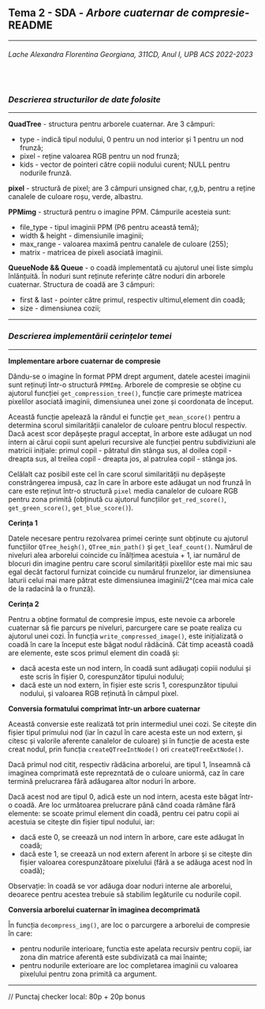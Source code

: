 ## **Tema 2 - SDA - _Arbore cuaternar de compresie_- README**
---
###### _Lache Alexandra Florentina Georgiana, 311CD, Anul I, UPB ACS 2022-2023_

<br />

### **_Descrierea structurilor de date folosite_**
---

**QuadTree** - structura pentru arborele cuaternar. Are 3 câmpuri:
* type - indică tipul nodului, 0 pentru un nod interior și 1 pentru un nod frunză;
* pixel - reține valoarea RGB pentru un nod frunză;
* kids - vector de pointeri către copiii nodului curent; NULL pentru nodurile frunză.

**pixel** - structură de pixel; are 3 câmpuri unsigned char, r,g,b, pentru a reține canalele de culoare roșu, verde, albastru.

**PPMimg** - structură pentru o imagine PPM. Câmpurile acesteia sunt:
* file_type - tipul imaginii PPM (P6 pentru această temă);
* width & height - dimensiunile imaginii;
* max_range - valoarea maximă pentru canalele de culoare (255);
* matrix - matricea de pixeli asociată imaginii.

**QueueNode && Queue** - o coadă implementată cu ajutorul unei liste simplu înlănțuită. În noduri sunt reținute referințe către noduri din arborele cuaternar. Structura de coadă are 3 câmpuri:
* first & last - pointer către primul, respectiv ultimul,element din coadă;
* size - dimensiunea cozii;

---

### **_Descrierea implementării cerințelor temei_**

---

**Implementare arbore cuaternar de compresie** 

Dându-se o imagine în format PPM drept argument, datele acestei imaginii sunt reținuți într-o structură `PPMImg`. Arborele de compresie se obține cu ajutorul funcției `get_compression_tree()`, funcție care primește matricea pixelilor asociată imaginii, dimensiunea unei zone și coordonata de început.

Această funcție apelează la rândul ei funcție `get_mean_score()` pentru a determina scorul similarității canalelor de culoare pentru blocul respectiv. Dacă acest scor depășește pragul acceptat, în arbore este adăugat un nod intern ai cărui copii sunt apeluri recursive ale funcției pentru subdiviziuni ale matricii inițiale: primul copil - pătratul din stânga sus, al doilea copil - dreapta sus, al treilea copil - dreapta jos, al patrulea copil - stânga jos.

Celălalt caz posibil este cel în care scorul similarității nu depășește constrângerea impusă, caz în care în arbore este adăugat un nod frunză în care este reținut într-o structură `pixel` media canalelor de culoare RGB pentru zona primită (obținută cu ajutorul funcțiilor `get_red_score()`, `get_green_score()`, `get_blue_score()`).

**Cerința 1** 

Datele necesare pentru rezolvarea primei cerințe sunt obținute cu ajutorul funcțiilor `QTree_heigh()`, `QTree_min_path()` și `get_leaf_count()`. Numărul de niveluri alea arborelui coincide cu înălțimea acestuia + 1, iar numărul de blocuri din imagine pentru care scorul similarității pixelilor este mai mic sau egal decât factorul furnizat coincide cu numărul frunzelor, iar dimensiunea laturii celui mai mare pătrat este dimensiunea imaginii/2^(cea mai mica cale de la radacină la o frunză).

**Cerința 2** 

Pentru a obține formatul de compresie impus, este nevoie ca arborele cuaternar să fie parcurs pe niveluri, parcurgere care se poate realiza cu ajutorul unei cozi. În funcția `write_compressed_image()`, este inițializată o coadă în care la început este băgat nodul rădăcină. Cât timp această coadă are elemente, este scos primul element din coadă și:
* dacă acesta este un nod intern, în coadă sunt adăugați copiii nodului și este scris în fișier 0, corespunzător tipului nodului;
* dacă este un nod extern, în fișier este scris 1, corespunzător tipului nodului, și valoarea RGB reținută în câmpul pixel.

**Conversia formatului comprimat într-un arbore cuaternar**

Această conversie este realizată tot prin intermediul unei cozi. Se citește din fișier tipul primului nod (iar în cazul în care acesta este un nod extern, și citesc și valorile aferente canalelor de culoare) și în funcție de acesta este creat nodul, prin funcția `createQTreeIntNode()` ori `createQTreeExtNode()`.

Dacă primul nod citit, respectiv rădăcina arborelui, are tipul 1, înseamnă că imaginea comprimată este reprezntată de o culoare uniormă, caz în care termină prelucrarea fără adăugarea altor noduri în arbore. 

Dacă acest nod are tipul 0, adică este un nod intern, acesta este băgat într-o coadă. Are loc următoarea prelucrare până când coada rămâne fără elemente: se scoate primul element din coadă, pentru cei patru copii ai acestuia se citește din fișier tipul nodului, iar:
* dacă este 0, se creează un nod intern în arbore, care este adăugat în coadă;
* dacă este 1, se creează un nod extern aferent în arbore și se citește din fișier valoarea corespunzătoare pixelului (fără a se adăuga acest nod în coadă);

Observație: în coadă se vor adăuga doar noduri interne ale arborelui, deoarece pentru acestea trebuie să stabilim legăturile cu nodurile copil.

**Conversia arborelui cuaternar în imaginea decomprimată**

În funcția `decompress_img()`, are loc o parcurgere a arborelui de compresie în care:
* pentru nodurile interioare, functia este apelata recursiv pentru copii, iar zona din matrice aferentă este subdivizată ca mai înainte;
* pentru nodurile exterioare are loc completarea imaginii cu valoarea pixelului pentru zona primită ca argument.

---

// Punctaj checker local: 80p + 20p bonus
